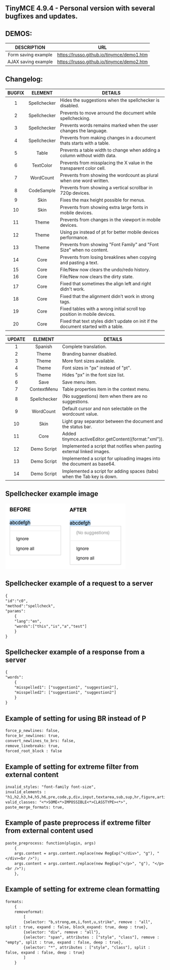 ## TinyMCE 4.9.4 - Personal version with several bugfixes and updates.

## DEMOS:

DESCRIPTION | URL
:---: | --- |
Form saving example | https://lrusso.github.io/tinymce/demo1.htm
AJAX saving example | https://lrusso.github.io/tinymce/demo2.htm

## Changelog:

BUGFIX | ELEMENT | DETAILS
:---: | :---: | --- |
1 | Spellchecker | Hides the suggestions when the spellchecker is disabled.
2 | Spellchecker | Prevents to move arround the document while spellchecking.
3 | Spellchecker | Prevents words remains marked when the user changes the language.
4 | Spellchecker | Prevents from making changes in a document thats starts with a table.
5 | Table | Prevents a table width to change when adding a column without width data.
6 | TextColor | Prevents from missplacing the X value in the transparent color cell.
7 | WordCount | Prevents from showing the wordcount as plural when one word written.
8 | CodeSample | Prevents from showing a vertical scrollbar in 720p devices.
9 | Skin | Fixes the max height possible for menus.
10 | Skin | Prevents from showing extra large fonts in mobile devices.
11 | Theme  | Prevents from changes in the viewport in mobile devices.
12 | Theme  | Using px instead of pt for better mobile devices performance.
13 | Theme  | Prevents from showing "Font Family" and "Font Size" when no content.
14 | Core | Prevents from losing breaklines when copying and pasting a text.
15 | Core | File/New now clears the undo/redo history.
16 | Core | File/New now clears the dirty state.
17 | Core | Fixed that sometimes the align left and right didn't work.
18 | Core | Fixed that the alignment didn't work in strong tags.
19 | Core | Fixed tables with a wrong initial scroll top position in mobile devices.
20 | Core | Fixed that text styles didn't update on init if the document started with a table.

UPDATE | ELEMENT | DETAILS
:---: | :---: | --- |
1 | Spanish | Complete translation.
2 | Theme | Branding banner disabled.
3 | Theme | More font sizes available.
4 | Theme | Font sizes in "px" instead of "pt".
5 | Theme | Hides "px" in the font size list.
6 | Save | Save menu item.
7 | ContextMenu | Table properties item in the context menu.
8 | Spellchecker | (No suggestions) item when there are no suggestions.
9 | WordCount | Default cursor and non selectable on the wordcount value.
10 | Skin | Light gray separator between the document and the status bar.
11 | Core | Added tinymce.activeEditor.getContent({format:"xml"}).
12 | Demo Script | Implemented a script that notifies when pasting external linked images.
13 | Demo Script | Implemented a script for uploading images into the document as base64.
14 | Demo Script | Implemented a script for adding spaces (tabs) when the Tab key is down.

## Spellchecker example image

![alt spellchecker](https://raw.githubusercontent.com/lrusso/tinymce/master/spellchecker.png)

## Spellchecker example of a request to a server

```
{
"id":"c0",
"method":"spellcheck",
"params":
    {
    "lang":"en",
    "words":["this","is","a","test"]
    }
}
```

## Spellchecker example of a response from a server

```
{
"words":
    {
    "misspelled1": ["suggestion1", "suggestion2"],
    "misspelled2": ["suggestion1", "suggestion2"]
    }
}
```

## Example of setting for using BR instead of P

```
force_p_newlines: false,
force_br_newlines: true,
convert_newlines_to_brs: false,
remove_linebreaks: true,
forced_root_block : false
```

## Example of setting for extreme filter from external content

```
invalid_styles: "font-family font-size",
invalid_elements : "h1,h2,h3,h4,h5,h6,pre,code,p,div,input,textarea,sub,sup,hr,figure,article,iframe,header,footer,section,nav,aside,form,script",
valid_classes: "<*>SOME<*>IMPOSSIBLE<*>CLASSTYPE><*>",
paste_merge_formats: true,
```

## Example of paste preprocess if extreme filter from external content used

```
paste_preprocess: function(plugin, args)
    {
    args.content = args.content.replace(new RegExp("</div>", "g"), "</div><br />");
    args.content = args.content.replace(new RegExp("</p>", "g"), "</p><br />");
    },
```

## Example of setting for extreme clean formatting

```
formats:
    {
    removeformat:
        [
        {selector: "b,strong,em,i,font,u,strike", remove : "all", split : true, expand : false, block_expand: true, deep : true},
        {selector: "div", remove : "all"},
        {selector: "span", attributes : ["style", "class"], remove : "empty", split : true, expand : false, deep : true},
        {selector: "*", attributes : ["style", "class"], split : false, expand : false, deep : true}
        ]
    }
```
